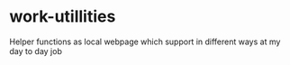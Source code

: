 # work-utillities
Helper functions as local webpage which support in different ways at my day to day job
